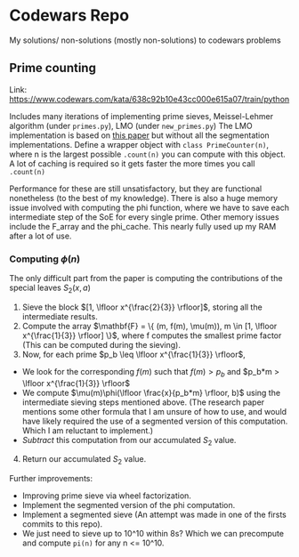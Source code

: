 # Codewars Repo
My solutions/ non-solutions (mostly non-solutions) to codewars problems

## Prime counting
Link: <https://www.codewars.com/kata/638c92b10e43cc000e615a07/train/python>

Includes many iterations of implementing prime sieves, Meissel-Lehmer algorithm (under `primes.py`), LMO (under `new_primes.py`)
The LMO implementation is based on [this paper](https://www.ams.org/journals/mcom/1985-44-170/S0025-5718-1985-0777285-5/S0025-5718-1985-0777285-5.pdf) but without all the segmentation implementations. 
Define a wrapper object with `class PrimeCounter(n)`, where n is the largest possible `.count(n)` you can compute with this object. A lot of caching is required so it gets faster the more times you call `.count(n)`

Performance for these are still unsatisfactory, but they are functional nonetheless (to the best of my knowledge). There is also a huge memory issue involved with computing the phi function, where we have to save each intermediate step of the SoE for every single prime. Other memory issues include the F_array and the phi_cache. This nearly fully used up my RAM after a lot of use.

### Computing $\phi(n)$
The only difficult part from the paper is computing the contributions of the special leaves $S_{2}(x, a)$
1. Sieve the block $[1, \lfloor x^{\frac{2}{3}} \rfloor]$, storing all the intermediate results.
2. Compute the array $\mathbf{F} = \{ (m, f(m), \mu(m)), m \in [1, \lfloor x^{\frac{1}{3}} \rfloor] \}$, where f computes the smallest prime factor (This can be computed during the sieving).
3. Now, for each prime $p_b \leq \lfloor x^{\frac{1}{3}} \rfloor$,
  - We look for the corresponding $f(m)$ such that $f(m) > p_b$ and $p_b*m > \lfloor x^{\frac{1}{3}} \rfloor$
  - We compute $\mu(m)\phi(\lfloor \frac{x}{p_b*m} \rfloor, b)$ using the intermediate sieving steps mentioned above. (The research paper mentions some other formula that I am unsure of how to use, and would have likely required the use of a segmented version of this computation. Which I am reluctant to implement.)
  - *Subtract* this computation from our accumulated $S_2$ value.
4. Return our accumulated $S_2$ value.

Further improvements:
- Improving prime sieve via wheel factorization.
- Implement the segmented version of the phi computation.
- Implement a segmented sieve (An attempt was made in one of the firsts commits to this repo).
- We just need to sieve up to 10^10 within 8s? Which we can precompute and compute `pi(n)` for any n <= 10^10.
